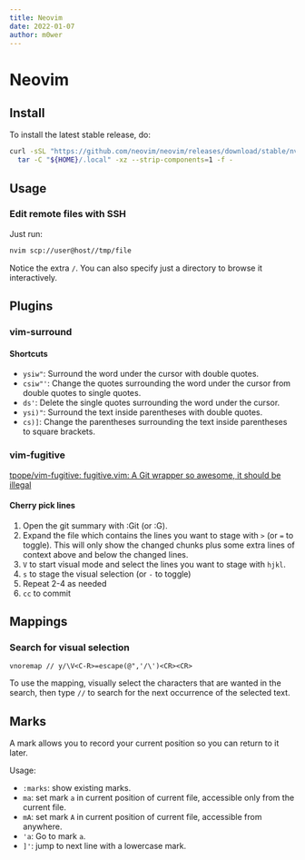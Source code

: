 ```yaml
---
title: Neovim
date: 2022-01-07
author: m0wer
---
```

# Neovim

## Install

To install the latest stable release, do:

```bash
curl -sSL "https://github.com/neovim/neovim/releases/download/stable/nvim-linux64.tar.gz" | \
  tar -C "${HOME}/.local" -xz --strip-components=1 -f -
```

## Usage

### Edit remote files with SSH

Just run:

```bash
nvim scp://user@host//tmp/file
```

Notice the extra `/`. You can also specify just a directory to browse it
interactively.

## Plugins

### vim-surround

#### Shortcuts

* `ysiw"`: Surround the word under the cursor with double quotes.
* `csiw"'`: Change the quotes surrounding the word under the cursor from double
  quotes to single quotes.
* `ds'`: Delete the single quotes surrounding the word under the cursor.
* `ysi)"`: Surround the text inside parentheses with double quotes.
* `cs)]`: Change the parentheses surrounding the text inside parentheses to
  square brackets.

### vim-fugitive

[tpope/vim-fugitive: fugitive.vim: A Git wrapper so awesome, it should be illegal](https://github.com/tpope/vim-fugitive)

#### Cherry pick lines

1. Open the git summary with :Git (or :G).
1. Expand the file which contains the lines you want to stage with `>`
  (or `=` to toggle). This will only show the changed chunks plus some extra
  lines of context above and below the changed lines.
1. `V` to start visual mode and select the lines you want to stage with `hjkl`.
1. `s` to stage the visual selection (or `-` to toggle)
1. Repeat 2-4 as needed
1. `cc` to commit

## Mappings

### Search for visual selection

```vimrc
vnoremap // y/\V<C-R>=escape(@",'/\')<CR><CR>
```
To use the mapping, visually select the characters that are wanted in the
search, then type `//` to search for the next occurrence of the selected text.

## Marks

A mark allows you to record your current position so you can return to it
later.

Usage:

* `:marks`: show existing marks.
* `ma`: set mark `a` in current position of current file, accessible only from
  the current file.
* `mA`: set mark `A` in current position of current file, accessible from
  anywhere.
* `'a`: Go to mark `a`.
* `]'`: jump to next line with a lowercase mark.
